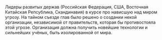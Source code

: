 Лидеры развитых держав (Российская Федерация, США, Восточная Китайская Репсублика, Скандинавия) в курсе про нависшую над миром угрозу.
На тайном съезде глав было решено о создании некой организации, независимой от правительств, которая бы противостояла этой угрозе. 
Организация должна получить новейшие технологии и сильнейших учёных, быть изолированной от мира. 